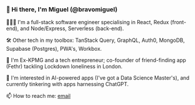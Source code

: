 ### 👋 Hi there, I'm Miguel (@bravomiguel)

👨🏽‍💻 I'm a full-stack software engineer specialising in React, Redux (front-end), and Node/Express, Serverless (back-end).

🛠 Other tech in my toolbox: TanStack Query, GraphQL, Auth0, MongoDB, Supabase (Postgres), PWA's, Workbox.

💭 I'm Ex-KPMG and a tech entrepreneur; co-founder of friend-finding app (Fethr) tackling Lockdown loneliness in London.

👀 I'm interested in AI-powered apps (I've got a Data Science Master's), and currently tinkering with apps harnessing ChatGPT.

📫 How to reach me: [email](mailto:miguelbravobalestrini@gmail.com)

<!--
**bravomiguel/bravomiguel** is a ✨ _special_ ✨ repository because its `README.md` (this file) appears on your GitHub profile.

Here are some ideas to get you started:

- 🔭 I’m currently working on ...
- 🌱 I’m currently learning ...
- 👯 I’m looking to collaborate on ...
- 🤔 I’m looking for help with ...
- 💬 Ask me about ...
- 📫 How to reach me: ...
- 😄 Pronouns: ...
- ⚡ Fun fact: ...
-->
